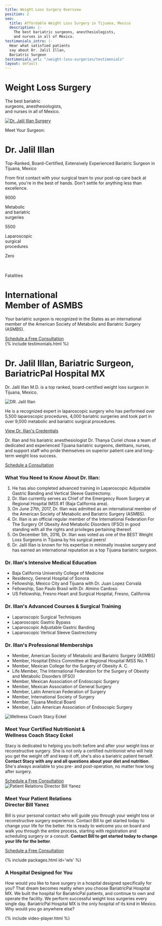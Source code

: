 ```yaml
---
title: Weight Loss Surgery Overview
position: 2
seo:
  title: Affordable Weight Loss Surgery in Tijuana, Mexico
  description: |-
    The best bariatric surgeons, anesthesiologists,
    and nurses in all of Mexico.
testimonials_intro: |-
  Hear what satisfied patients
  say about Dr. Jalil Illan,
  Bariatric Surgeon
testimonials_url: "/weight-loss-surgeries/testimonials"
layout: default
---
```


<div class='hero hero--wls'>
  <div class='hero-wrap'>
    <div class='hero-caption u-alignBottom'>
      <div class='hero-box hero-box--transparent u-size4of9 u-xs-size10of12 u-xxs-sizeFull'>
        <h1 class='u-mt0'>
          Weight Loss Surgery
        </h1>
        <p class='t3 u-mb0'>
          The best bariatric<br/>
          surgeons, anesthesiologists,<br/>
          and nurses in all of Mexico.
        </p>
      </div>
    </div>
  </div>
</div>

<div class='wrap'>
  <div class='section u-py6'>
    <div class='section-row'>
      <div class='section-chunk u-size9of16 u-px2 u-xs-sizeFull'>
        <a class='ctrl ctrl--play ctrl--playPrimary' href='#h8D-uzNw-Fg'>
          <img src='/uploads/dr-jalil-illan-surgery.png' alt='Dr. Jalil Illan Surgery' />
        </a>
      </div>
      <div class='section-chunk u-size7of16 u-px2 u-xs-sizeFull'>
        <p class='u-textSecondary u-mb0'>
          Meet Your Surgeon:
        </p>
        <h1 class='u-mt0'>
          Dr. Jalil Illan
        </h1>
        <p class='t3 u-textPrimary u-mt0'>
          Top-Ranked, Board-Certified,
        Extensively Experienced Bariatric Surgeon in Tijuana, Mexico
        </p>
        <p>
          From first contact with your surgical team to your post-op care back
          at home, you're in the best of hands. Don't settle for anything less than excellence.
        </p>
      </div>
    </div>
    <div class='section-row u-mt4'>
      <div class='section-chunk u-size1of3 u-px2 u-xxs-sizeFull'>
        <div class='box u-sm-p2'>
          <span class='icon icon--waistline'></span>
          <p class='t-large'>
            9000
          </p>
          <p class='t4 u-textSecondary'>
            Metabolic<br/>
            and bariatric<br/>
            surgeries
          </p>
        </div>
      </div>
      <div class='section-chunk u-size1of3 u-px2 u-xs-pl0 u-xxs-sizeFull u-xxs-mt2 u-xxs-pl2'>
        <div class='box u-sm-p2'>
          <span class='icon icon--laser'></span>
          <p class='t-large'>
            5500
          </p>
          <p class='t4 u-textSecondary'>
            Laparoscopic<br/>
            surgical<br/>
            procedures
          </p>
        </div>
      </div>
      <div class='section-chunk u-size1of3 u-px2 u-xs-pl0 u-xxs-sizeFull u-xxs-pl2 u-xxs-mt2'>
        <div class='box u-sm-p2'>
          <span class='icon icon--heart'></span>
          <p class='t-large'>
            Zero
          </p>
          <p class='t4 u-textSecondary'>
            <br/>
            <br/>
            Fatalities
          </p>
        </div>
      </div>
    </div>
  </div>
</div>

<div class='section-hero' data-cover='asmbs'>
  <div class='section-heroWrap'>
    <div class='section-heroBox section-heroBox--dark'>
      <h1 class='u-mt0'>
        International<br/>
        Member of ASMBS
      </h1>
      <p>
        Your bariatric surgeon is recognized in the States as an
        international member of the American Society of
        Metabolic and Bariatric Surgery (ASMBS).
      </p>
      <a class='btn u-mt2' href='https://bariatricpal.typeform.com/to/IKm6G5'>
        Schedule a Free Consultation
      </a>
    </div>
  </div>
</div>

<div class='wrap'>
  {% include testimonials.html %}

  <div class='section u-py6'>
    <div class='section-row'>
      <div class='section-chunk u-size2of5 u-px2 u-xs-size10of12 u-xxs-sizeFull'>
        <h1 class='u-mt0'>
          Dr. Jalil Illan, Bariatric
          Surgeon, BariatricPal
          Hospital MX
        </h1>
        <p class='t3 u-textPrimary note note--primary'>
          Dr. Jalil Illan M.D. is a top ranked, board-certified weight loss surgeon in Tijuana, Mexico.
        </p>
        <img class='u-py1' src='/uploads/dr-jalil-illan.png' alt='DR. Jalil Illan'/>
        <p>
          He is a recognized expert in laparoscopic surgery who has performed over 5,500 laparoscopic procedures, 4,000 bariatric surgeries and took part in over 9,000 metabolic and bariatric surgical procedures.
        </p>
        <a href='/weight-loss-surgeries/credentials'>
          View Dr. Illan's Credentials
        </a>
        <div class='card u-mt4'>
          <p class='u-m0'>
            Dr. Illan and his bariatric anesthesiologist Dr. Thanya Curiel chose a team of dedicated and experienced Tijuana bariatric surgeons, dietitians, nurses, and support staff who pride themselves on superior patient care and long-term weight loss success.
          </p>
          <a class='btn u-mt4' href='https://bariatricpal.typeform.com/to/IKm6G5'>
            Schedule a Consultation
          </a>
        </div>
      </div>
      <div class='section-chunk u-size3of5 u-px4 u-pr2 u-xs-sizeFull u-xs-pl2 u-xs-mt3'>
        <h3 class='u-mt0'>
          What You Need to Know About Dr. Illan:
        </h3>
        <ol class='orderedList'>
          <li class='orderedList-item'>
            He has also completed advanced training in Laparoscopic Adjustable Gastric Banding and Vertical Sleeve Gastrectomy.
          </li>
          <li class='orderedList-item'>
            Dr. Illan currently serves as Chief of the Emergency Room Surgery at Regional Hospital IMSS #1 (Baja California area).
          </li>
          <li class='orderedList-item'>
            On June 27th, 2017, Dr. Illan was admitted as an international member of the American Society of Metabolic and Bariatric Surgery (ASMBS).
          </li>
 <li class='orderedList-item'>
            Dr. Illan is an official regular member of the International Federation For The Surgery Of Obesity And Metabolic Disorders (IFSO) in good standing with all the rights and privileges pertaining thereof.
          </li>
          <li class='orderedList-item'>
            On December 5th, 2016, Dr. Illan was voted as one of the BEST Weight Loss Surgeons in Tijuana by his surgical peers!
          </li>
          <li class='orderedList-item'>
            Dr. Jalil Illan is known for his expertise in minimally invasive surgery and has earned an international reputation as a top Tijuana bariatric surgeon.
          </li>
        </ol>
        <h3 class='u-mt4'>
          Dr. Illan's Intensive Medical Education
        </h3>
        <ul class='checkList'>
          <li class='checkList-item'>
            Baja California University College of Medicine
          </li>
          <li class='checkList-item'>
            Residency, General Hospital of Sonora
          </li>
          <li class='checkList-item'>
            Fellowship, Mexico City and Tijuana with Dr. Juan Lopez Corvalá
          </li>
          <li class='checkList-item'>
            Fellowship, Sao Paulo Brasil with Dr. Almino Cardoso
          </li>
          <li class='checkList-item'>
            US Fellowship, Fresno Heart and Surgical Hospital, Fresno, California
          </li>
        </ul>
        <h3 class='u-mt4'>
          Dr. Illan's Advanced Courses &amp; Surgical Training
        </h3>
        <ul class='checkList'>
          <li class='checkList-item'>
            Laparoscopic Surgical Techniques
          </li>
          <li class='checkList-item'>
            Laparoscopic Gastric Bypass
          </li>
          <li class='checkList-item'>
            Laparoscopic Adjustable Gastric Banding
          </li>
          <li class='checkList-item'>
            Laparoscopic Vertical Sleeve Gastrectomy
          </li>
        </ul>
        <h3 class='u-mt4'>
          Dr. Illan's Professional Memberships
        </h3>
        <ul class='checkList'>
          <li class='checkList-item'>
            Member, American Society of Metabolic and Bariatric Surgery (ASMBS)
          </li>
          <li class='checkList-item'>
            Member, Hospital Ethics Committee at Regional Hospital IMSS No. 1
          </li>
          <li class='checkList-item'>
            Member, Mexican College for the Surgery of Obesity A. C.
          </li>
          <li class='checkList-item'>
            Life Member, The International Federation for the Surgery of Obesity and Metabolic Disorders (IFSO)
          </li>
          <li class='checkList-item'>
            Member, Mexican Association of Endoscopic Surgery
          </li>
          <li class='checkList-item'>
            Member, Mexican Association of General Surgery
          </li>
          <li class='checkList-item'>
            Member, Latin American Federation of Surgery
          </li>
          <li class='checkList-item'>
            Member, International Society of Surgery
          </li>
          <li class='checkList-item'>
            Member, Tijuana Medical Board
          </li>
          <li class='checkList-item'>
            Member, Latin American Association of Endoscopic Surgery
          </li>
        </ul>
      </div>
    </div>
  </div>

  <div class='section u-py3'>
    <div class='section-row u-py3'>
      <div class='section-chunk u-size2of5 u-px2 u-xs-size10of12 u-xxs-sizeFull'>
        <img src='/uploads/stacy-eckel.jpg' alt='Wellness Coach Stacy Eckel' />
      </div>
      <div class='section-chunk u-size2of4 u-px4 u-xs-size10of12 u-xs-mt3 u-xxs-sizeFull'>
        <h3 class='u-textPrimary u-mt0'>
          Meet Your Certified Nutritionist &<br/>
          Wellness Coach Stacy Eckel
        </h3>
        <p class='t-smaller'>
          Stacy is dedicated to helping you both before and after your weight loss or reconstructive surgery.
          She is not only a certified nutritionist who will help you get the weight off and keep it off,
          she's also a bariatric patient herself. <strong>Contact Stacy with any and all questions about your diet and nutrition</strong>.
          She's always available to you pre- and post-operation, no matter how long after surgery.
        </p>
        <a class='btn u-mt2' href='https://bariatricpal.typeform.com/to/IKm6G5'>
          Schedule a Free Consultation
        </a>
      </div>
    </div>
    <div class='section-row u-py3'>
      <div class='section-chunk u-size2of5 u-px2 u-xs-size10of12 u-xxs-sizeFull'>
        <img src='/uploads/bill-yanez.jpg' alt='Patient Relations Director Bill Yanez' />
      </div>
      <div class='section-chunk u-size2of4 u-px4 u-xs-size10of12 u-xs-mt3 u-xxs-sizeFull'>
        <h3 class='u-textPrimary u-mt0'>
          Meet Your Patient Relations<br/>
        Director Bill Yanez
        </h3>
        <p class='t-smaller'>
          Bill is your personal contact who will guide you through your weight loss or reconstructive surgery experience. Contact Bill to get started today to change your life for the better. He is ready to welcome you on board and walk you through the entire process, starting with registration and scheduling surgery or a consult.  <strong>Contact Bill to get started today to change your life for the better</strong>.
        </p>
        <a class='btn u-mt2' href='https://bariatricpal.typeform.com/to/IKm6G5'>
          Schedule a Free Consultation
        </a>
      </div>
    </div>
  </div>

  {% include packages.html id='wls' %}

  <div class='section u-py6'>
    <div class='section-row u-alignCenter'>
      <h3 class='u-mt0'>
        <strong>A Hospital Designed for You</strong>
      </h3>
      <p class='u-size14of16 u-mAuto u-px2 u-xxs-sizeFull'>
        How would you like to have surgery in a hospital designed specifically for you? That dream becomes reality when you choose BariatricPal Hospital MX. We built the hospital for BariatricPal patients, and continue to own and operate the facility. We perform successful weight loss surgeries every single day. BariatricPal Hospital MX is the only hospital of its kind in Mexico. Why would you go anywhere else?
      </p>
    </div>
  </div>
</div>

{% include video-player.html %}
